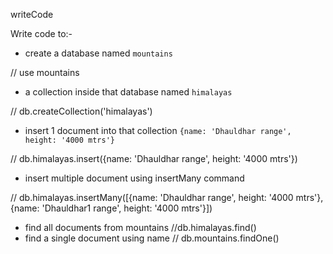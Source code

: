 writeCode

Write code to:-

- create a database named `mountains`

// use mountains

- a collection inside that database named `himalayas`

// db.createCollection('himalayas')

- insert 1 document into that collection `{name: 'Dhauldhar range', height: '4000 mtrs'}`

// db.himalayas.insert({name: 'Dhauldhar range', height: '4000 mtrs'})

- insert multiple document using insertMany command

// db.himalayas.insertMany([{name: 'Dhauldhar range', height: '4000 mtrs'},{name: 'Dhauldhar1 range', height: '4000 mtrs'}])
- find all documents from mountains
//db.himalayas.find()
- find a single document using name
// db.mountains.findOne()
